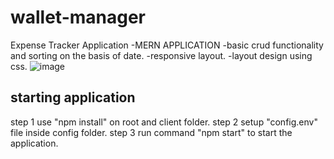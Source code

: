 # wallet-manager
Expense Tracker Application 
 -MERN APPLICATION
 -basic crud functionality and sorting on the basis of date.
 -responsive layout.
 -layout design using css.
 ![image](https://user-images.githubusercontent.com/81485471/124690683-2fcaaf00-def8-11eb-9f3e-79048d215807.png)

## starting application
 step 1 use "npm install" on root and client folder.
 step 2 setup "config.env" file inside config folder.
 step 3 run command "npm start" to start the application.
 
 
